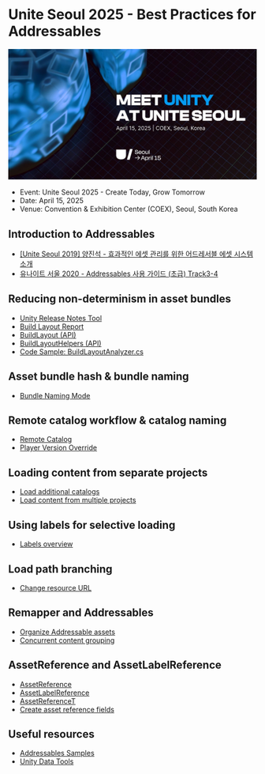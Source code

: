 # Unite Seoul 2025 - Best Practices for Addressables

![](https://github.com/Unity-Technologies/unite-seoul-2025-addressables/blob/main/Images/unite_seoul_2025_banner.jpeg?raw=true)

- Event: Unite Seoul 2025 - Create Today, Grow Tomorrow
- Date: April 15, 2025
- Venue: Convention & Exhibition Center (COEX), Seoul, South Korea

## Introduction to Addressables

- [[Unite Seoul 2019] 양진석 - 효과적인 에셋 관리를 위한 어드레서블 에셋 시스템 소개](https://www.youtube.com/watch?v=yoBzTpJYN44 "[Unite Seoul 2019] 양진석 - 효과적인 에셋 관리를 위한 어드레서블 에셋 시스템 소개")
- [유나이트 서울 2020 - Addressables 사용 가이드 (초급) Track3-4](https://www.youtube.com/watch?v=EP3pvPAcHSo "유나이트 서울 2020 - Addressables 사용 가이드 (초급) Track3-4")

## Reducing non-determinism in asset bundles

- [Unity Release Notes Tool](https://alpha.release-notes.ds.unity3d.com/ "Unity Release Notes Tool")
- [Build Layout Report](https://on.unitysquare.co.kr/3FS6VZO "Build Layout Report")
- [BuildLayout (API)](https://on.unitysquare.co.kr/43IbzUd "BuildLayout (API)")
- [BuildLayoutHelpers (API)](https://on.unitysquare.co.kr/42ggucv "BuildLayoutHelpers (API)")
- [Code Sample: BuildLayoutAnalyzer.cs](https://github.com/Unity-Technologies/unite-seoul-2025-addressables/blob/main/AssetBundleDeterminism/BuildLayoutAnalyzer.cs "BuildLayoutAnalyzer.cs")

## Asset bundle hash & bundle naming

- [Bundle Naming Mode](https://on.unitysquare.co.kr/3Rysy3M "Bundle Naming Mode")

## Remote catalog workflow & catalog naming

- [Remote Catalog](https://on.unitysquare.co.kr/3RyvNrY "Remote Catalog")
- [Player Version Override](https://on.unitysquare.co.kr/4lkMVPU "Player Version Override")

## Loading content from separate projects

- [Load additional catalogs](https://on.unitysquare.co.kr/4jl5nWJ "Load additional catalogs")
- [Load content from multiple projects](https://on.unitysquare.co.kr/4iNBi20 "Load content from multiple projects")

## Using labels for selective loading

- [Labels overview](https://on.unitysquare.co.kr/3R5IaeZ "Labels overview")

## Load path branching

- [Change resource URL](https://on.unitysquare.co.kr/4jeyDhM "Change resource URL")

## Remapper and Addressables

- [Organize Addressable assets](https://on.unitysquare.co.kr/3EebH3h "Organize Addressable assets")
- [Concurrent content grouping](https://on.unitysquare.co.kr/4i2DJwA "Concurrent content grouping")

## AssetReference and AssetLabelReference

- [AssetReference](https://on.unitysquare.co.kr/3RAQcfZ "AssetReference")
- [AssetLabelReference](https://on.unitysquare.co.kr/4lkHro0 "AssetLabelReference")
- [AssetReferenceT](https://on.unitysquare.co.kr/4jleab6 "AssetReferenceT")
- [Create asset reference fields](https://on.unitysquare.co.kr/3YkNejv "Create asset reference fields")

## Useful resources

- [Addressables Samples](https://github.com/Unity-Technologies/Addressables-Sample "Addressables Samples")
- [Unity Data Tools](https://github.com/Unity-Technologies/UnityDataTools "Unity Data Tools")
